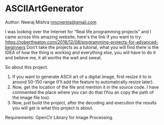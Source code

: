 # ASCIIArtGenerator

Author: Neeraj Mishra
nmcnemis@gmail.com

I was looking over the Internet for "Real life programming projects" and I came across this amazing
website, here's the link if you want to try: https://robertheaton.com/2018/12/08/programming-projects-for-advanced-beginners
Don't take the projects as a tutorial, what you will find there is the IDEA of how the thing is working and everything else,
you will have to do it and believe me, it all worths the wait and sweat.

So about this project.
1. If you want to generate ASCII art of a digital image, first resize it to in around 50-150 range (I'll add the feature to automatically resize later).
2. Now, get the location of the file and mention it in the source code. I have commented the place where you can do that (You an copy the path of the image file too).
3. Now, just build the project, after the decoding and execution the results you will get is what this project is about.

Requirements: OpenCV Library for Image Processing.
